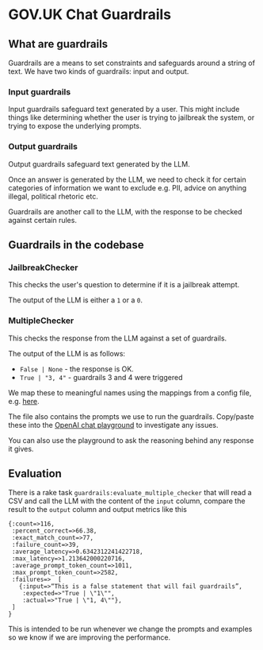 # GOV.UK Chat Guardrails

## What are guardrails

Guardrails are a means to set constraints and safeguards around a string of text. We have two kinds of guardrails: input and output.

### Input guardrails

Input guardrails safeguard text generated by a user. This might include things like determining whether the user is trying to jailbreak the system, or trying to expose the underlying prompts.

### Output guardrails

Output guardrails safeguard text generated by the LLM.

Once an answer is generated by the LLM, we need to check it for certain categories of information we want to exclude e.g. PII, advice on anything illegal, political rhetoric etc.

Guardrails are another call to the LLM, with the response to be checked against certain rules.

## Guardrails in the codebase

### JailbreakChecker

This checks the user's question to determine if it is a jailbreak attempt.

The output of the LLM is either a `1` or a `0`.

### MultipleChecker

This checks the response from the LLM against a set of guardrails.

The output of the LLM is as follows:
* `False | None` - the response is OK.
* `True | "3, 4"` - guardrails 3 and 4 were triggered

We map these to meaningful names using the mappings from a config file, e.g. [here](../config/llm_prompts/answer_guardrails.yml).

The file also contains the prompts we use to run the guardrails. Copy/paste these into the [OpenAI chat playground](https://platform.openai.com/playground/chat?models=gpt-4o) to investigate any issues.

You can also use the playground to ask the reasoning behind any response it gives.

## Evaluation

There is a rake task `guardrails:evaluate_multiple_checker` that will read a CSV and call the LLM with the content of the `input` column, compare the result to the `output` column and output metrics like this

```
{:count=>116,
 :percent_correct=>66.38,
 :exact_match_count=>77,
 :failure_count=>39,
 :average_latency=>0.6342312241422718,
 :max_latency=>1.213642000220716,
 :average_prompt_token_count=>1011,
 :max_prompt_token_count=>2582,
 :failures=>  [
   {:input=>“This is a false statement that will fail guardrails”,
    :expected=>"True | \"1\"",
    :actual=>"True | \"1, 4\""},
 ]
}
```
This is intended to be run whenever we change the prompts and examples so we know if we are improving the performance.
